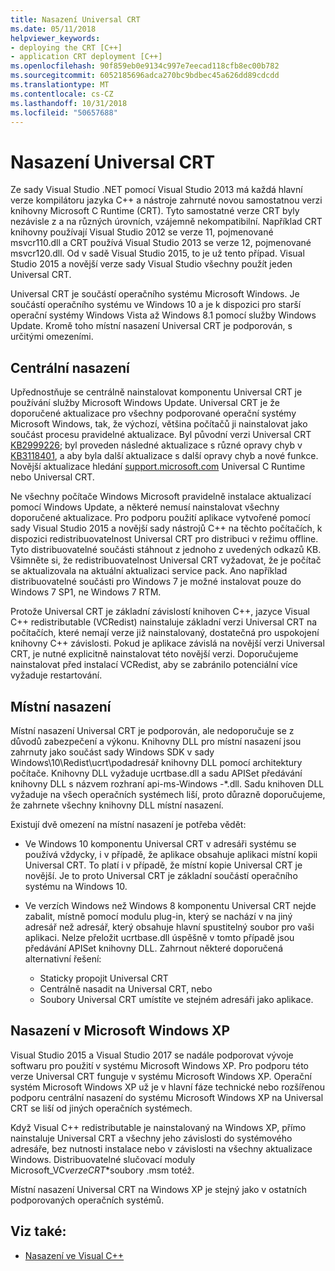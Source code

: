 ```yaml
---
title: Nasazení Universal CRT
ms.date: 05/11/2018
helpviewer_keywords:
- deploying the CRT [C++]
- application CRT deployment [C++]
ms.openlocfilehash: 90f859eb0e9134c997e7eecad118cfb8ec00b782
ms.sourcegitcommit: 6052185696adca270bc9bdbec45a626dd89cdcdd
ms.translationtype: MT
ms.contentlocale: cs-CZ
ms.lasthandoff: 10/31/2018
ms.locfileid: "50657688"
---
```

# <a name="universal-crt-deployment"></a>Nasazení Universal CRT

Ze sady Visual Studio .NET pomocí Visual Studio 2013 má každá hlavní verze kompilátoru jazyka C++ a nástroje zahrnuté novou samostatnou verzi knihovny Microsoft C Runtime (CRT). Tyto samostatné verze CRT byly nezávisle z a na různých úrovních, vzájemně nekompatibilní. Například CRT knihovny používají Visual Studio 2012 se verze 11, pojmenované msvcr110.dll a CRT používá Visual Studio 2013 se verze 12, pojmenované msvcr120.dll. Od v sadě Visual Studio 2015, to je už tento případ. Visual Studio 2015 a novější verze sady Visual Studio všechny použít jeden Universal CRT.

Universal CRT je součástí operačního systému Microsoft Windows. Je součástí operačního systému ve Windows 10 a je k dispozici pro starší operační systémy Windows Vista až Windows 8.1 pomocí služby Windows Update. Kromě toho místní nasazení Universal CRT je podporován, s určitými omezeními.

## <a name="central-deployment"></a>Centrální nasazení

Upřednostňuje se centrálně nainstalovat komponentu Universal CRT je používání služby Microsoft Windows Update. Universal CRT je že doporučené aktualizace pro všechny podporované operační systémy Microsoft Windows, tak, že výchozí, většina počítačů ji nainstalovat jako součást procesu pravidelné aktualizace. Byl původní verzi Universal CRT [KB2999226](https://support.microsoft.com/kb/2999226); byl proveden následné aktualizace s různé opravy chyb v [KB3118401](https://support.microsoft.com/kb/3118401), a aby byla další aktualizace s další opravy chyb a nové funkce. Novější aktualizace hledání [support.microsoft.com](https://support.microsoft.com) Universal C Runtime nebo Universal CRT.

Ne všechny počítače Windows Microsoft pravidelně instalace aktualizací pomocí Windows Update, a některé nemusí nainstalovat všechny doporučené aktualizace. Pro podporu použití aplikace vytvořené pomocí sady Visual Studio 2015 a novější sady nástrojů C++ na těchto počítačích, k dispozici redistribuovatelnost Universal CRT pro distribuci v režimu offline. Tyto distribuovatelné součásti stáhnout z jednoho z uvedených odkazů KB. Všimněte si, že redistribuovatelnost Universal CRT vyžadovat, že je počítač se aktualizovala na aktuální aktualizaci service pack. Ano například distribuovatelné součásti pro Windows 7 je možné instalovat pouze do Windows 7 SP1, ne Windows 7 RTM.

Protože Universal CRT je základní závislostí knihoven C++, jazyce Visual C++ redistributable (VCRedist) nainstaluje základní verzi Universal CRT na počítačích, které nemají verze již nainstalovaný, dostatečná pro uspokojení knihovny C++ závislosti. Pokud je aplikace závislá na novější verzi Universal CRT, je nutné explicitně nainstalovat této novější verzi. Doporučujeme nainstalovat před instalací VCRedist, aby se zabránilo potenciální více vyžaduje restartování.

## <a name="local-deployment"></a>Místní nasazení

Místní nasazení Universal CRT je podporován, ale nedoporučuje se z důvodů zabezpečení a výkonu.  Knihovny DLL pro místní nasazení jsou zahrnuty jako součást sady Windows SDK v sady Windows\\10\\Redist\\ucrt\\podadresář knihovny DLL pomocí architektury počítače. Knihovny DLL vyžaduje ucrtbase.dll a sadu APISet předávání knihovny DLL s názvem rozhraní api-ms-Windows -\*.dll. Sadu knihoven DLL vyžaduje na všech operačních systémech liší, proto důrazně doporučujeme, že zahrnete všechny knihovny DLL místní nasazení.

Existují dvě omezení na místní nasazení je potřeba vědět:

- Ve Windows 10 komponentu Universal CRT v adresáři systému se používá vždycky, i v případě, že aplikace obsahuje aplikaci místní kopii Universal CRT. To platí i v případě, že místní kopie Universal CRT je novější. Je to proto Universal CRT je základní součástí operačního systému na Windows 10.

- Ve verzích Windows než Windows 8 komponentu Universal CRT nejde zabalit, místně pomocí modulu plug-in, který se nachází v na jiný adresář než adresář, který obsahuje hlavní spustitelný soubor pro vaši aplikaci. Nelze přeložit ucrtbase.dll úspěšně v tomto případě jsou předávání APISet knihovny DLL. Zahrnout některé doporučená alternativní řešení:

  - Staticky propojit Universal CRT
  - Centrálně nasadit na Universal CRT, nebo
  - Soubory Universal CRT umístíte ve stejném adresáři jako aplikace.

## <a name="deployment-on-microsoft-windows-xp"></a>Nasazení v Microsoft Windows XP

Visual Studio 2015 a Visual Studio 2017 se nadále podporovat vývoje softwaru pro použití v systému Microsoft Windows XP. Pro podporu této verze Universal CRT funguje v systému Microsoft Windows XP. Operační systém Microsoft Windows XP už je v hlavní fáze technické nebo rozšířenou podporu centrální nasazení do systému Microsoft Windows XP na Universal CRT se liší od jiných operačních systémech.

Když Visual C++ redistributable je nainstalovaný na Windows XP, přímo nainstaluje Universal CRT a všechny jeho závislosti do systémového adresáře, bez nutnosti instalace nebo v závislosti na všechny aktualizace Windows. Distribuovatelné slučovací moduly Microsoft_VC*verze*_CRT_\*soubory .msm totéž.

Místní nasazení Universal CRT na Windows XP je stejný jako v ostatních podporovaných operačních systémů.

## <a name="see-also"></a>Viz také:

- [Nasazení ve Visual C++](deployment-in-visual-cpp.md)
